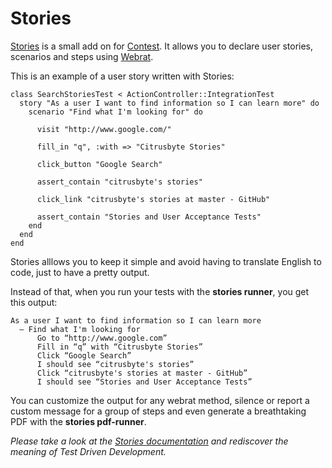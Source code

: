 Stories
=======

[Stories](http://blog.citrusbyte.com/2009/05/20/stories/) is a small add on for [Contest](/help/contest).
It allows you to declare user stories, scenarios and steps using [Webrat](http://github.com/brynary/webrat/tree/master).

This is an example of a user story written with Stories:

    class SearchStoriesTest < ActionController::IntegrationTest
      story "As a user I want to find information so I can learn more" do
        scenario "Find what I'm looking for" do

          visit "http://www.google.com/"

          fill_in "q", :with => "Citrusbyte Stories"

          click_button "Google Search"

          assert_contain "citrusbyte's stories"

          click_link "citrusbyte's stories at master - GitHub"

          assert_contain "Stories and User Acceptance Tests"
        end
      end
    end

Stories alllows you to keep it simple and avoid having to translate English to code, just to have a pretty output.

Instead of that, when you run your tests with the **stories runner**, you get this output:

    As a user I want to find information so I can learn more
      — Find what I'm looking for
          Go to “http://www.google.com”
          Fill in “q” with “Citrusbyte Stories”
          Click “Google Search”
          I should see “citrusbyte's stories”
          Click “citrusbyte's stories at master - GitHub”
          I should see “Stories and User Acceptance Tests”

You can customize the output for any webrat method, silence or report a custom message for a group of steps and even generate a breathtaking PDF with the **stories pdf-runner**.

*Please take a look at the [Stories documentation](http://github.com/citrusbyte/stories/tree/master) and rediscover the meaning of Test Driven Development.*
